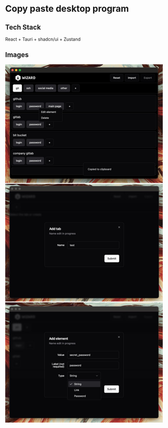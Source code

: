 # Copy paste desktop program

## Tech Stack

React + Tauri + shadcn/ui + Zustand

## Images

![Screenshot1](images/image1.jpg)
![Screenshot2](images/image2.jpg)
![Screenshot3](images/image3.jpg)
